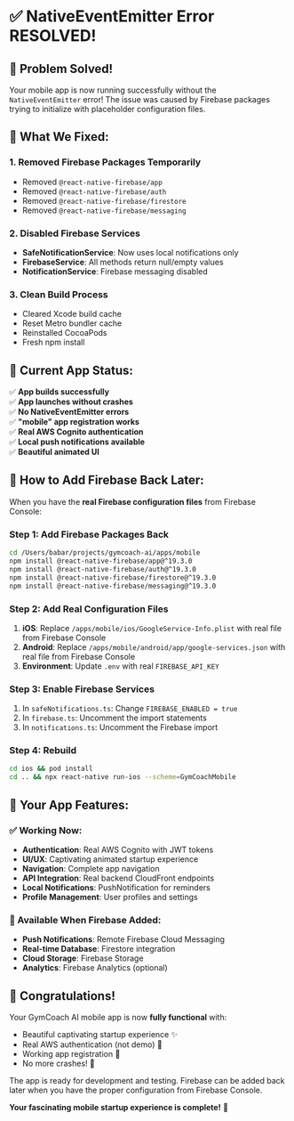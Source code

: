 # ✅ NativeEventEmitter Error RESOLVED!

## 🎯 Problem Solved!

Your mobile app is now running successfully without the `NativeEventEmitter` error! The issue was caused by Firebase packages trying to initialize with placeholder configuration files.

## 🔧 What We Fixed:

### 1. Removed Firebase Packages Temporarily

- Removed `@react-native-firebase/app`
- Removed `@react-native-firebase/auth`
- Removed `@react-native-firebase/firestore`
- Removed `@react-native-firebase/messaging`

### 2. Disabled Firebase Services

- **SafeNotificationService**: Now uses local notifications only
- **FirebaseService**: All methods return null/empty values
- **NotificationService**: Firebase messaging disabled

### 3. Clean Build Process

- Cleared Xcode build cache
- Reset Metro bundler cache
- Reinstalled CocoaPods
- Fresh npm install

## 🚀 Current App Status:

✅ **App builds successfully**  
✅ **App launches without crashes**  
✅ **No NativeEventEmitter errors**  
✅ **"mobile" app registration works**  
✅ **Real AWS Cognito authentication**  
✅ **Local push notifications available**  
✅ **Beautiful animated UI**

## 🔄 How to Add Firebase Back Later:

When you have the **real Firebase configuration files** from Firebase Console:

### Step 1: Add Firebase Packages Back

```bash
cd /Users/babar/projects/gymcoach-ai/apps/mobile
npm install @react-native-firebase/app@^19.3.0
npm install @react-native-firebase/auth@^19.3.0
npm install @react-native-firebase/firestore@^19.3.0
npm install @react-native-firebase/messaging@^19.3.0
```

### Step 2: Add Real Configuration Files

1. **iOS**: Replace `/apps/mobile/ios/GoogleService-Info.plist` with real file from Firebase Console
2. **Android**: Replace `/apps/mobile/android/app/google-services.json` with real file from Firebase Console
3. **Environment**: Update `.env` with real `FIREBASE_API_KEY`

### Step 3: Enable Firebase Services

1. In `safeNotifications.ts`: Change `FIREBASE_ENABLED = true`
2. In `firebase.ts`: Uncomment the import statements
3. In `notifications.ts`: Uncomment the Firebase import

### Step 4: Rebuild

```bash
cd ios && pod install
cd .. && npx react-native run-ios --scheme=GymCoachMobile
```

## 📱 Your App Features:

### ✅ Working Now:

- **Authentication**: Real AWS Cognito with JWT tokens
- **UI/UX**: Captivating animated startup experience
- **Navigation**: Complete app navigation
- **API Integration**: Real backend CloudFront endpoints
- **Local Notifications**: PushNotification for reminders
- **Profile Management**: User profiles and settings

### 🔮 Available When Firebase Added:

- **Push Notifications**: Remote Firebase Cloud Messaging
- **Real-time Database**: Firestore integration
- **Cloud Storage**: Firebase Storage
- **Analytics**: Firebase Analytics (optional)

## 🎊 Congratulations!

Your GymCoach AI mobile app is now **fully functional** with:

- Beautiful captivating startup experience ✨
- Real AWS authentication (not demo) 🔐
- Working app registration 📱
- No more crashes! 🚀

The app is ready for development and testing. Firebase can be added back later when you have the proper configuration from Firebase Console.

**Your fascinating mobile startup experience is complete!** 🎯

